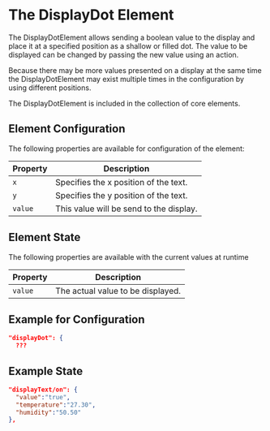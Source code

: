 # The DisplayDot Element

The DisplayDotElement allows sending a boolean value to the display and place it at a specified position as a shallow or filled dot.
The value to be displayed can be changed by passing the new value using an action.

Because there may be more values presented on a display at the same time the 
DisplayDotElement may exist multiple times in the configuration by using different positions.

The DisplayDotElement is included in the collection of core elements.

## Element Configuration

The following properties are available for configuration of the element:

| Property        | Description                  |
| --------------- | ---------------------------- |
| `x`   | Specifies the x position of the text.
| `y`   | Specifies the y position of the text.
| `value` | This value will be send to the display.

## Element State

The following properties are available with the current values at runtime

| Property      | Description                                      |
| ------------- | ------------------------------------------------ |
| `value` | The actual value to be displayed.

## Example for Configuration

```JSON
"displayDot": {
  ???
```

## Example State

```JSON
"displayText/on": {
  "value":"true",
  "temperature":"27.30",
  "humidity":"50.50"
},
```

